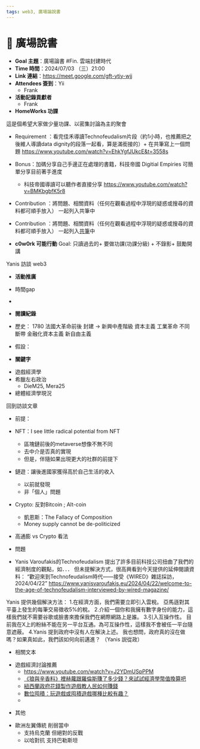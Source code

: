 ```yaml
---
tags: web3, 廣場論說書
---
```

# 📖 廣場說書 
* **Goal 主題**：廣場論書 #Fin. 雲端封建時代
* **Time 時間**：2024/07/03 （三）21:00
* **Link 連結**：https://meet.google.com/gft-ytiy-wjj
* **Attendees 簽到**：Yii
    * Frank
* **活動記錄貢獻者**
    * Frank
* **HomeWorks 功課**

這是個希望大家做少量功課、以密集討論為主的聚會  

- Requirement ：看完佳禾導讀Technofeudalism片段（約1小時，也推薦把之後維人導讀data dignity的段落一起看，算是滿銜接的）+ 在共筆寫上一個問題
https://www.youtube.com/watch?v=EhkYgfJUkcE&t=3558s
- Bonus：加碼分享自己手邊正在處理的書籍，科技帝國 Digitial Empiries 可簡單分享目前著手進度 
   - 科技帝國導讀可以聽作者直接分享 https://www.youtube.com/watch?v=BMKbgbfK5r8 
- Contribution ：將問題、相關資料（任何在觀看過程中浮現的疑惑或搜尋的資料都可順手放入） 一起列入共筆中

-   Contribution ：將問題、相關資料（任何在觀看過程中浮現的疑惑或搜尋的資料都可順手放入） 一起列入[共筆](https://g0v.hackmd.io/3hrF8GULTmaUPKCizTtuRA)中



* **c0w0rk 可能行動** 
Goal: 只讀過去的+ 要做功課(功課分級) + 不錄影+ 鼓勵開講

Yanis 訪談 web3

* **活動推廣**

* 時間gap
- 

* **閱讀紀錄**
- 歷史：
1780 法國大革命前後 封建 -> 新興中產階級 資本主義 
工業革命
  不同斷帶
金融化資本主義 新自由主義

- 假設：



* **關鍵字**
- 遊戲經濟學
- 希臘左右政治
    - DieM25, Mera25
- 總體經濟學現況


回到訪談文章
- 前提：
- NFT：I see little radical potential from NFT
    - 區塊鏈前後的metaverse想像不無不同
    - 去中介是否真的實現
    - 但是，伴隨如果出現更大的社群的前提下
- 鏈遊：讓後進國家獲得高於自己生活的收入
    - 以前就發現 
    - 非「個人」問題
- Crypto: 反對Bitcoin ; Alt-coin
    - 凱恩斯：The Fallacy of Composition
    - Money supply cannot be de-politicized

- 高通膨 vs Crypto 看法




* 問題
- Yanis Varoufakis的Technofeudalism 提出了許多目前科技公司扭曲了我們的經濟制度的觀點，如．．．
但未提解決方式，很高興看到今天提供的延伸閱讀資料：
“歡迎來到Technofeudalism時代——接受《WIRED》雜誌採訪，2024/04/22”
    https://www.yanisvaroufakis.eu/2024/04/22/welcome-to-the-age-of-technofeudalism-interviewed-by-wired-magazine/

Yanis 提供幾個解決方法：
1.在經濟方面，我們需要立即引入雲稅。 亞馬遜對其平臺上發生的每筆交易徵收5%的稅。 
2.介紹一個你和我擁有數字身份的能力，這樣我們就不需要谷歌或臉書來擔保我們在網際網路上是誰。
3.引入互操作性。 目前我在X上的粉絲不能在另一平台互通。為可互操作性，這樣我不會被任一平台隨意遮蔽。 
4.Yanis 提到政府中沒有人在解決上述。
我也想問，政府真的沒在做嗎？如果真如此，我們該如何向前邁進？
（Yanis 説從政）


* 相關文本
- 遊戲經濟討論推薦
    - https://www.youtube.com/watch?v=J2YDmUSpPPM
    - [《狼與辛香料》裡赫蘿跟羅倫斯賺了多少錢？來試試經濟學幣值換算吧](https://u-acg.com/archives/19992)
    - [紐西蘭政府花錢製作遊戲教人民如何賺錢](https://u-acg.com/archives/18331)
    - [數位囤積：玩遊戲或囤積遊戲哪種比較有趣？](https://u-acg.com/archives/15351)
    - 


* 其他
- 歐洲左翼傳統 削弱當中
    - 支持烏克蘭 但絕對的反戰
    - 以哈對抗 支持巴勒斯坦


